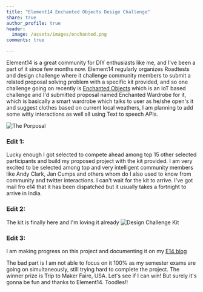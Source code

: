 ```yaml
---
title: "Element14 Enchanted Objects Design Challenge"
share: true
author_profile: true
header:
  image: /assets/images/enchanted.png
comments: true  

---
```

Element14 is a great community for DIY enthusiasts like me, and I've been a part of it since few months now. Element14 regularly organizes Roadtests and design challenge where it challenge community members to submit a related proposal solving problem with a specific kit provided, and so one challenge going on recently is [Enchanted Objects](https://www.element14.com/community/community/design-challenges/enchanted-objects) which is an IoT based challenge and I'd submitted proposal named Enchanted Wardrobe for it, which is basically a smart wardrobe which talks to user as he/she open's it and suggest clothes based on current local weathers, I am planning to add some witty interactions as well all using Text to speech APIs.

![The Porposal](https://iayanpahwa.github.io/assets/images/proposal.png "The Porposal")

### Edit 1:
Lucky enough I got selected to compete ahead among top 15 other selected participants and build my proposed project with the kit provided. I am very excited to be selected among top and very intelligent community members like Andy Clark, Jan Cumps and others whom do I also used to know from community and twitter interactions. I can't wait for the kit to arrive. I've got mail fro e14 that it has been dispatched but it usually takes a fortnight to arrive in India.

### Edit 2:
The kit is finally here and I'm loving it already
![Design Challenge Kit](https://iayanpahwa.github.io/assets/images/kit.png "Design Challenge Kit")

### Edit 3:
I am making progress on this project and documenting it on my [E14 blog](https://www.element14.com/community/community/design-challenges/enchanted-objects/blog/authors/iayanpahwa?ICID=DCH-enchanted-challengers)

The bad part is I am not able to focus on it 100% as my semester exams are going on simultaneously, still trying hard to complete the project. The winner prize is Trip to Maker Faire, USA. Let's see if I can win! But surely it's gonna be fun and thanks to Element14. Toodles!!
